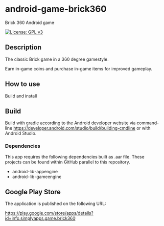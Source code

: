# android-game-brick360

Brick 360 Android game

[![License: GPL v3](https://img.shields.io/badge/License-GPLv3-blue.svg)](https://www.gnu.org/licenses/gpl-3.0)

## Description

The classic Brick game in a 360 degree gamestyle. 

Earn in-game coins and purchase in-game items for improved gameplay.

## How to use

Build and install

## Build

Build with gradle according to the Android developer website via command-line https://developer.android.com/studio/build/building-cmdline
or with Android Studio.

### Dependencies

This app requires the following dependencies built as .aar file.
These projects can be found within GitHub parallel to this repository.

- android-lib-appengine
- android-lib-gameengine

## Google Play Store

The application is published on the following URL:

https://play.google.com/store/apps/details?id=info.simplyapps.game.brick360
